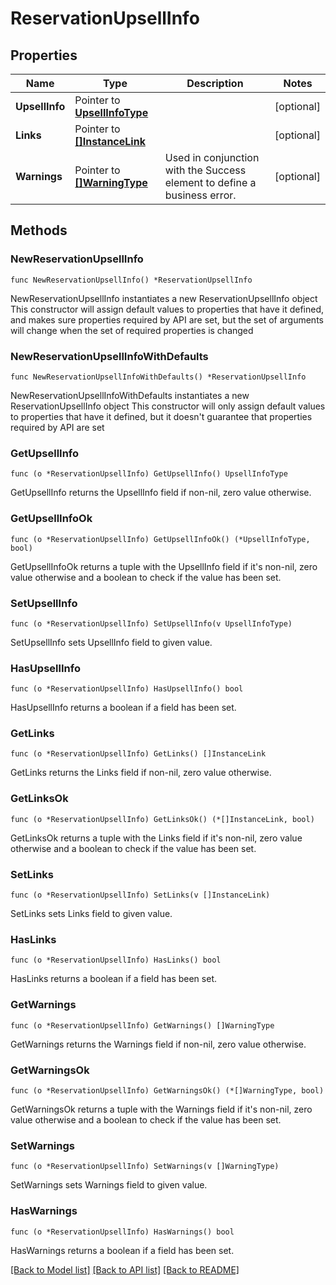 # ReservationUpsellInfo

## Properties

Name | Type | Description | Notes
------------ | ------------- | ------------- | -------------
**UpsellInfo** | Pointer to [**UpsellInfoType**](UpsellInfoType.md) |  | [optional] 
**Links** | Pointer to [**[]InstanceLink**](InstanceLink.md) |  | [optional] 
**Warnings** | Pointer to [**[]WarningType**](WarningType.md) | Used in conjunction with the Success element to define a business error. | [optional] 

## Methods

### NewReservationUpsellInfo

`func NewReservationUpsellInfo() *ReservationUpsellInfo`

NewReservationUpsellInfo instantiates a new ReservationUpsellInfo object
This constructor will assign default values to properties that have it defined,
and makes sure properties required by API are set, but the set of arguments
will change when the set of required properties is changed

### NewReservationUpsellInfoWithDefaults

`func NewReservationUpsellInfoWithDefaults() *ReservationUpsellInfo`

NewReservationUpsellInfoWithDefaults instantiates a new ReservationUpsellInfo object
This constructor will only assign default values to properties that have it defined,
but it doesn't guarantee that properties required by API are set

### GetUpsellInfo

`func (o *ReservationUpsellInfo) GetUpsellInfo() UpsellInfoType`

GetUpsellInfo returns the UpsellInfo field if non-nil, zero value otherwise.

### GetUpsellInfoOk

`func (o *ReservationUpsellInfo) GetUpsellInfoOk() (*UpsellInfoType, bool)`

GetUpsellInfoOk returns a tuple with the UpsellInfo field if it's non-nil, zero value otherwise
and a boolean to check if the value has been set.

### SetUpsellInfo

`func (o *ReservationUpsellInfo) SetUpsellInfo(v UpsellInfoType)`

SetUpsellInfo sets UpsellInfo field to given value.

### HasUpsellInfo

`func (o *ReservationUpsellInfo) HasUpsellInfo() bool`

HasUpsellInfo returns a boolean if a field has been set.

### GetLinks

`func (o *ReservationUpsellInfo) GetLinks() []InstanceLink`

GetLinks returns the Links field if non-nil, zero value otherwise.

### GetLinksOk

`func (o *ReservationUpsellInfo) GetLinksOk() (*[]InstanceLink, bool)`

GetLinksOk returns a tuple with the Links field if it's non-nil, zero value otherwise
and a boolean to check if the value has been set.

### SetLinks

`func (o *ReservationUpsellInfo) SetLinks(v []InstanceLink)`

SetLinks sets Links field to given value.

### HasLinks

`func (o *ReservationUpsellInfo) HasLinks() bool`

HasLinks returns a boolean if a field has been set.

### GetWarnings

`func (o *ReservationUpsellInfo) GetWarnings() []WarningType`

GetWarnings returns the Warnings field if non-nil, zero value otherwise.

### GetWarningsOk

`func (o *ReservationUpsellInfo) GetWarningsOk() (*[]WarningType, bool)`

GetWarningsOk returns a tuple with the Warnings field if it's non-nil, zero value otherwise
and a boolean to check if the value has been set.

### SetWarnings

`func (o *ReservationUpsellInfo) SetWarnings(v []WarningType)`

SetWarnings sets Warnings field to given value.

### HasWarnings

`func (o *ReservationUpsellInfo) HasWarnings() bool`

HasWarnings returns a boolean if a field has been set.


[[Back to Model list]](../README.md#documentation-for-models) [[Back to API list]](../README.md#documentation-for-api-endpoints) [[Back to README]](../README.md)


